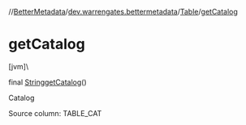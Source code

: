 //[BetterMetadata](../../../index.md)/[dev.warrengates.bettermetadata](../index.md)/[Table](index.md)/[getCatalog](get-catalog.md)

# getCatalog

[jvm]\

final [String](https://docs.oracle.com/javase/8/docs/api/java/lang/String.html)[getCatalog](get-catalog.md)()

Catalog

Source column: TABLE_CAT
